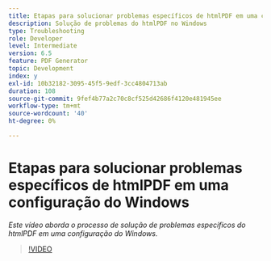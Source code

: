 ```yaml
---
title: Etapas para solucionar problemas específicos de htmlPDF em uma configuração do Windows
description: Solução de problemas do htmlPDF no Windows
type: Troubleshooting
role: Developer
level: Intermediate
version: 6.5
feature: PDF Generator
topic: Development
index: y
exl-id: 10b32182-3095-45f5-9edf-3cc4804713ab
duration: 108
source-git-commit: 9fef4b77a2c70c8cf525d42686f4120e481945ee
workflow-type: tm+mt
source-wordcount: '40'
ht-degree: 0%

---
```


# Etapas para solucionar problemas específicos de htmlPDF em uma configuração do Windows

*Este vídeo aborda o processo de solução de problemas específicos do htmlPDF em uma configuração do Windows.*

>[!VIDEO](https://video.tv.adobe.com/v/335545?quality=12&learn=on)
